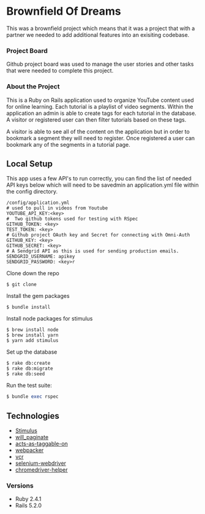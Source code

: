 # Brownfield Of Dreams

This was a brownfield project which means that it was a project that with a partner we needed to add additional features into an exisiting codebase.

### Project Board

Github project board was used to manage the user stories and other tasks that were needed to complete this project.

### About the Project

This is a Ruby on Rails application used to organize YouTube content used for online learning. Each tutorial is a playlist of video segments. Within the application an admin is able to create tags for each tutorial in the database. A visitor or registered user can then filter tutorials based on these tags.

A visitor is able to see all of the content on the application but in order to bookmark a segment they will need to register. Once registered a user can bookmark any of the segments in a tutorial page.

## Local Setup

This app uses a few API's to run correctly, you can find the list of needed API keys below which will need to be savedmin an application.yml file within the config directory.

```
/config/application.yml
# used to pull in videos from Youtube
YOUTUBE_API_KEY:<key>
#  Two github tokens used for testing with RSpec
GITHUB_TOKEN: <key>
TEST_TOKEN: <key> 
# Github project OAuth key and Secret for connecting with Omni-Auth
GITHUB_KEY: <key>
GITHUB_SECRET: <key>
# A Sendgrid API as this is used for sending production emails.
SENDGRID_USERNAME: apikey
SENDGRID_PASSWORD: <key>r
```

Clone down the repo
```
$ git clone
```

Install the gem packages
```
$ bundle install
```

Install node packages for stimulus
```
$ brew install node
$ brew install yarn
$ yarn add stimulus
```

Set up the database
```
$ rake db:create
$ rake db:migrate
$ rake db:seed
```

Run the test suite:
```ruby
$ bundle exec rspec
```

## Technologies
* [Stimulus](https://github.com/stimulusjs/stimulus)
* [will_paginate](https://github.com/mislav/will_paginate)
* [acts-as-taggable-on](https://github.com/mbleigh/acts-as-taggable-on)
* [webpacker](https://github.com/rails/webpacker)
* [vcr](https://github.com/vcr/vcr)
* [selenium-webdriver](https://www.seleniumhq.org/docs/03_webdriver.jsp)
* [chromedriver-helper](http://chromedriver.chromium.org/)

### Versions
* Ruby 2.4.1
* Rails 5.2.0
